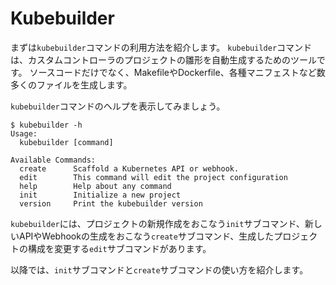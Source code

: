 # Kubebuilder

まずは`kubebuilder`コマンドの利用方法を紹介します。
`kubebuilder`コマンドは、カスタムコントローラのプロジェクトの雛形を自動生成するためのツールです。
ソースコードだけでなく、MakefileやDockerfile、各種マニフェストなど数多くのファイルを生成します。

`kubebuilder`コマンドのヘルプを表示してみましょう。

```console
$ kubebuilder -h
Usage:
  kubebuilder [command]

Available Commands:
  create      Scaffold a Kubernetes API or webhook.
  edit        This command will edit the project configuration
  help        Help about any command
  init        Initialize a new project
  version     Print the kubebuilder version
```

`kubebuilder`には、プロジェクトの新規作成をおこなう`init`サブコマンド、新しいAPIやWebhookの生成をおこなう`create`サブコマンド、生成したプロジェクトの構成を変更する`edit`サブコマンドがあります。

以降では、`init`サブコマンドと`create`サブコマンドの使い方を紹介します。
